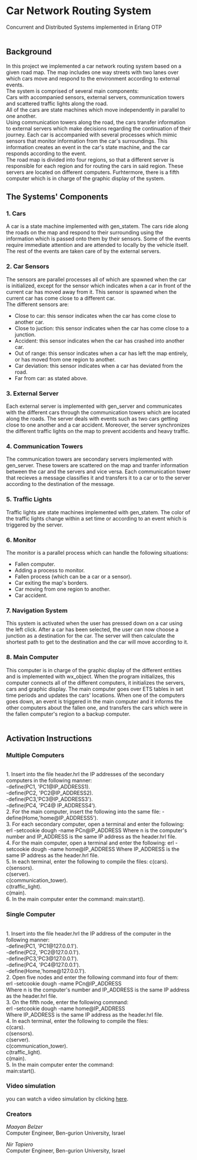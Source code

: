 # Car Network Routing System
 Concurrent and Distributed Systems implemented in Erlang OTP 
</br> </br>
## Background
In this project we implemented a car network routing system based on a given road map. The map includes one way streets with two lanes over which cars move and respond to the environment according to external events. 
</br> 
The system is comprised of several main components:
</br>
Cars with accompanied sensors, external servers, communication towers and scattered traffic lights along the road.
</br>
All of the cars are state machines which move independently in parallel to one another.
</br>
Using communication towers along the road, the cars transfer information to external servers which make decisions regarding the continuation of their journey. Each car is accompanied with several processes which mimic sensors that monitor information from the car's surroundings. This information creates an event in the car's state machine, and the car responds according to the event.
</br>
The road map is divided into four regions, so that a different server is responsible for each region and for routing the cars in said region. These servers are located on different computers. Furhtermore, there is a fifth computer which is in charge of the graphic display of the system.
</br>
## The Systems' Components
### 1. Cars
A car is a state machine implemented with gen_statem. The cars ride along the roads on the map and respond to their surrounding using the information which is passed onto them by their sensors. Some of the events require immediate attention and are attended to locally by the vehicle itself. The rest of the events are taken care of by the external servers.
</br>
### 2. Car Sensors
The sensors are parallel processes all of which are spawned when the car is initialized, except for the sensor which indicates when a car in front of the current car has moved away from it. This sensor is spawned when the current car has come close to a different car. 
</br>
The different sensors are: 
- Close to car: this sensor indicates when the car has come close to another car.
- Close to juction: this sensor indicates when the car has come close to a junction.
- Accident: this sensor indicates when the car has crashed into another car.
- Out of range: this sensor indicates when a car has left the map entirely, or has moved from one region to another.
- Car deviation: this sensor indicates when a car has deviated from the road.
- Far from car: as stated above.
### 3. External Server
Each external server is implemented with gen_server and communicates with the different cars through the communication towers which are located along the roads. The server deals with events such as two cars getting close to one another and a car accident. Moreover, the server synchronizes the different traffic lights on the map to prevent accidents and heavy traffic.
</br>
### 4. Communication Towers
The communication towers are secondary servers implemented with gen_server. These towers are scattered on the map and tranfer information between the car and the servers and vice versa. Each communication tower that recieves a message classifies it and transfers it to a car or to the server according to the destination of the message.
</br>
### 5. Traffic Lights
Traffic lights are state machines implemented with gen_statem. The color of the traffic lights change within a set time or according to an event which is triggered by the server.
### 6. Monitor
The monitor is a parallel process which can handle the following situations:
- Fallen computer.
- Adding a process to monitor.
- Fallen process (which can be a car or a sensor).
- Car exiting the map's borders.
- Car moving from one region to another.
- Car accident.
### 7. Navigation System
This system is activated when the user has pressed down on a car using the left click. After a car has been selected, the user can now choose a junction as a destination for the car. The server will then calculate the shortest path to get to the destination and the car will move according to it. 
### 8. Main Computer
This computer is in charge of the graphic display of the different entities and is implemented with wx_object. When the program initializes, this computer connects all of the different computers, it initializes the servers, cars and graphic display. The main computer goes over ETS tables in set time periods and updates the cars' locations. When one of the computers goes down, an event is triggered in the main computer and it informs the other computers about the fallen one, and transfers the cars which were in the fallen computer's region to a backup computer. 
</br></br>
## Activation Instructions
### Multiple Computers
</br>
1. Insert into the file header.hrl the IP addresses of the secondary computers in the following manner:
</br>
-define(PC1, 'PC1@IP_ADDRESS1).
</br>
-define(PC2, 'PC2@IP_ADDRESS2).
</br>
-define(PC3,'PC3@IP_ADDRESS3').
</br>
-define(PC4, 'PC4@ IP_ADDRESS4').
</br>
2. For the main computer, insert the following into the same file:
-define(Home,'home@IP_ADDRESS5').
</br>
3. For each secondary computer, open a terminal and enter the following:
erl -setcookie dough -name PCn@IP_ADDRESS
Where n is the computer's number and IP_ADDRESS is the same IP address as the header.hrl file.
</br>
4. For the main computer, open a terminal and enter the following:
erl -setcookie dough -name home@IP_ADDRESS
Where IP_ADDRESS is the same IP address as the header.hrl file.
</br>
5. In each terminal, enter the following to compile the files:
c(cars).
</br>
c(sensors).
</br>
c(server).
</br>
c(communication_tower).
</br>
c(traffic_light).
</br>
c(main).
</br>
6. In the main computer enter the command:
main:start(). 

### Single Computer 

</br>
1. Insert into the file header.hrl the IP address of the computer in the following manner:
</br>
-define(PC1, 'PC1@127.0.0.1').
</br>
-define(PC2, 'PC2@127.0.0.1').
</br>
-define(PC3,'PC3@127.0.0.1').
</br>
-define(PC4, 'PC4@127.0.0.1').
</br>
-define(Home,'home@127.0.0.1').
</br>
2. Open five nodes and enter the following command into four of them:
</br>
erl -setcookie dough -name PCn@IP_ADDRESS
</br>
Where n is the computer's number and IP_ADDRESS is the same IP address as the header.hrl file.
</br>
3. On the fifth node, enter the following command:
</br>
erl -setcookie dough -name home@IP_ADDRESS
</br>
Where IP_ADDRESS is the same IP address as the header.hrl file.
</br>
4. In each terminal, enter the following to compile the files:
</br>
c(cars).
</br>
c(sensors).
</br>
c(server).
</br>
c(communication_tower).
</br>
c(traffic_light).
</br>
c(main).
</br>
5. In the main computer enter the command:
</br>
main:start().

### Video simulation
you can watch a video simulation by clicking <a href="https://www.youtube.com/watch?v=urWqO2UGCSs&feature=youtu.be">here</a>.

### Creators
*Maayan Belzer*  
Computer Engineer, Ben-gurion University, Israel

*Nir Tapiero*  
Computer Engineer, Ben-gurion University, Israel
